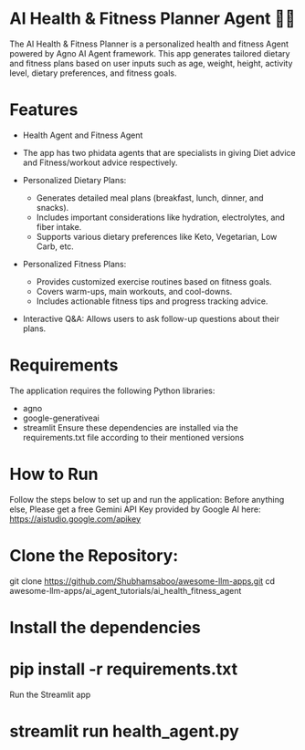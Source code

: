 # AI Health & Fitness Planner Agent 🏋️‍♂️
The AI Health & Fitness Planner is a personalized health and fitness Agent powered by Agno AI Agent framework. This app generates tailored dietary and fitness plans based on user inputs such as age, weight, height, activity level, dietary preferences, and fitness goals.

# Features
 - Health Agent and Fitness Agent

  - The app has two phidata agents that are specialists in giving Diet advice and Fitness/workout advice respectively.
- Personalized Dietary Plans:

  - Generates detailed meal plans (breakfast, lunch, dinner, and snacks).
  - Includes important considerations like hydration, electrolytes, and fiber intake.
  - Supports various dietary preferences like Keto, Vegetarian, Low Carb, etc.
- Personalized Fitness Plans:

  - Provides customized exercise routines based on fitness goals.
  - Covers warm-ups, main workouts, and cool-downs.
  - Includes actionable fitness tips and progress tracking advice.
- Interactive Q&A: Allows users to ask follow-up questions about their plans.

# Requirements
The application requires the following Python libraries:

- agno
- google-generativeai
- streamlit
Ensure these dependencies are installed via the requirements.txt file according to their mentioned versions

# How to Run
Follow the steps below to set up and run the application: Before anything else, Please get a free Gemini API Key provided by Google AI here: https://aistudio.google.com/apikey

# Clone the Repository:

git clone https://github.com/Shubhamsaboo/awesome-llm-apps.git
cd awesome-llm-apps/ai_agent_tutorials/ai_health_fitness_agent
# Install the dependencies

# pip install -r requirements.txt
Run the Streamlit app

# streamlit run health_agent.py
